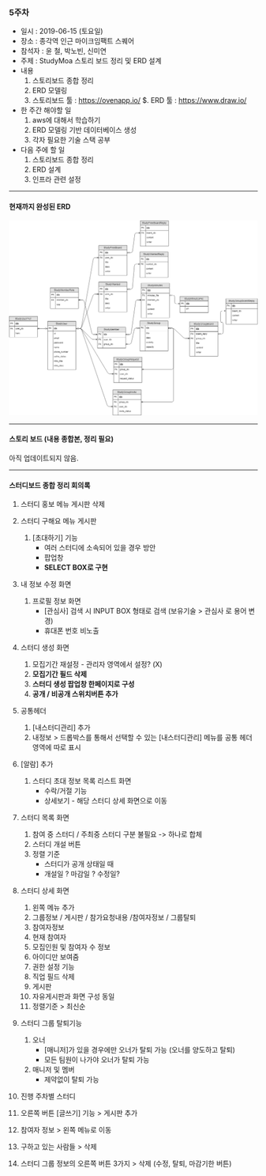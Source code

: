 ### 5주차
* 일시 : 2019-06-15 (토요일)
* 장소 : 종각역 인근 마이크임팩트 스퀘어
* 참석자 : 윤 철, 박노빈, 신미연
* 주제 : StudyMoa 스토리 보드 정리 및 ERD 설계
* 내용
   1. 스토리보드 종합 정리
   2. ERD 모델링
   3. 스토리보드 툴 : https://ovenapp.io/
   $. ERD 툴 : https://www.draw.io/
* 한 주간 해야할 일
   1. aws에 대해서 학습하기
   2. ERD 모델링 기반 데이터베이스 생성
   3. 각자 필요한 기술 스택 공부
* 다음 주에 할 일
   1. 스토리보드 종합 정리
   2. ERD 설계
   3. 인프라 관련 설정
- - -      
#### 현재까지 완성된 ERD
![ERD_ver_2](/img/ERD_2.PNG)
- - -
#### 스토리 보드 (내용 종합본, 정리 필요)
아직 업데이트되지 않음.
- - -
#### 스터디보드 종합 정리 회의록
1. 스터디 홍보 메뉴 게시판 삭제

2. 스터디 구해요 메뉴 게시판<br/>
   1. [초대하기] 기능
      * 여러 스터디에 소속되어 있을 경우 방안
      * 팝업창 
      * **SELECT BOX로 구현**
      
3. 내 정보 수정 화면 
   1. 프로필 정보 화면
      * [관심사] 검색 시 INPUT BOX 형태로 검색 (보유기술 > 관심사 로 용어 변경) 
      * 휴대폰 번호 비노출
      
4. 스터디 생성 화면
   1. 모집기간 재설정 - 관리자 영역에서 설정? (X) 
   2. **모집기간 필드 삭제**
   3. **스터디 생성 팝업창 한페이지로 구성** 
   4. **공개 / 비공개 스위치버튼 추가**
   
5. 공통헤더
   1. [내스터디관리] 추가 
   2. 내정보 > 드롭박스를 통해서 선택할 수 있는  [내스터디관리]  메뉴를 공통 헤더 영역에 따로 표시 

6. [알람] 추가 
   1. 스터디 초대 정보 목록 리스트 화면 
      * 수락/거절 기능
      * 상세보기 - 해당 스터디 상세 화면으로 이동 

7. 스터디 목록 화면
   1. 참여 중 스터디 / 주최중 스터디 구분 불필요 -> 하나로 합체
   2. 스터디 개설 버튼 
   3. 정렬 기준 
      * 스터디가 공개 상태일 때
      * 개설일 ? 마감일 ? 수정일? 

8. 스터디 상세 화면
   1. 왼쪽 메뉴 추가
   2. 그룹정보 / 게시판 / 참가요청내용 /참여자정보 / 그룹탈퇴
   3. 참여자정보 
   4. 현재 참여자 
   5. 모집인원 및 참여자 수 정보
   6. 아이디만 보여줌 
   7. 권한 설정 기능 
   8. 직업 필드 삭제
   9. 게시판 
   10. 자유게시판과 화면 구성 동일  
   11. 정렬기준 > 최신순

9. 스터디 그룹 탈퇴기능
   1. 오너
      * [매니저]가 있을 경우에만 오너가 탈퇴 가능 (오너를 양도하고 탈퇴)
      * 모든 팀원이 나가야 오너가 탈퇴 가능
   2. 매니저 및 멤버
      * 제약없이 탈퇴 가능

10. 진행 주차별 스터디 
   1. 오른쪽 버튼 [글쓰기] 기능 > 게시판 추가

11. 참여자 정보 > 왼쪽 메뉴로 이동

12. 구하고 있는 사람들 > 삭제

13. 스터디 그룹 정보의 오른쪽 버튼 3가지 > 삭제 (수정, 탈퇴, 마감기한 버튼)
